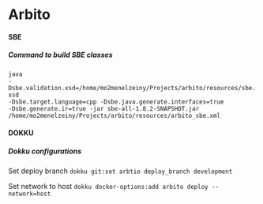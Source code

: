 # Arbito 
#### SBE 
##### Command to build SBE classes

<code>java -Dsbe.validation.xsd=/home/mo2menelzeiny/Projects/arbito/resources/sbe.xsd -Dsbe.target.language=cpp
 -Dsbe.java.generate.interfaces=true -Dsbe.generate.ir=true -jar sbe-all-1.8.2-SNAPSHOT.jar
  /home/mo2menelzeiny/Projects/arbito/resources/arbito_sbe.xml</code>
  
#### DOKKU
##### Dokku configurations
<p>Set deploy branch <code>dokku git:set arbtio deploy_branch development</code>
<p>Set network to host <code>dokku docker-options:add arbito deploy --network=host</code>
